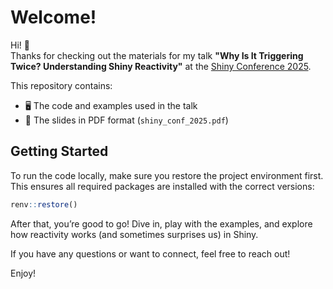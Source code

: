 # Welcome!

Hi! 👋  
Thanks for checking out the materials for my talk **"Why Is It Triggering Twice? Understanding Shiny Reactivity"** at the [Shiny Conference 2025](https://shinyconf.com).

This repository contains:
- 🖥️ The code and examples used in the talk  
- 📄 The slides in PDF format (`shiny_conf_2025.pdf`)

## Getting Started

To run the code locally, make sure you restore the project environment first. This ensures all required packages are installed with the correct versions:

```r
renv::restore()
```

After that, you’re good to go! Dive in, play with the examples, and explore how reactivity works (and sometimes surprises us) in Shiny.

If you have any questions or want to connect, feel free to reach out!

Enjoy!
